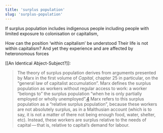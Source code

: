 ```yaml
---
title: 'surplus population'
slug: 'surplus-population'
---
```


If surplus population includes indigenous people including people with limited exposure to colonisation or capitalism,

How can the position ‘within capitalism’ be understood 
Their life is not within capitalism? And yet they experience and are affected by heteronomous forces 

[[An Identical Abject-Subject?]]:
> The theory of surplus population derives from arguments presented by Marx in the first volume of _Capital_, chapter 25 in particular, on the “general law of capitalist accumulation”. Marx defines the surplus population as workers without regular access to work: a worker “belongs to” the surplus population “when he is only partially employed or wholly unemployed”.[4](https://endnotes.org.uk/issues#note_4) Marx refers to this surplus population as a “relative surplus population”, because these workers are not absolutely surplus, as in a Malthusian account (which is to say, it is not a matter of there not being enough food, water, shelter, etc). Instead, these workers are surplus relative to the needs of capital — that is, relative to capital’s demand for labour.